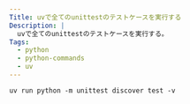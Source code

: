 ```yaml
---
Title: uvで全てのunittestのテストケースを実行する
Description: |
  uvで全てのunittestのテストケースを実行する。
Tags:
  - python
  - python-commands
  - uv
---
```


```shell
uv run python -m unittest discover test -v
```
